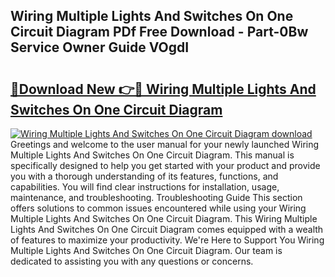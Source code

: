 ## Wiring Multiple Lights And Switches On One Circuit Diagram PDf Free Download - Part-0Bw Service Owner Guide VOgdI

# <h2><a href="http://dfjb45z.blite.top/?on=Wiring+Multiple+Lights+And+Switches+On+One+Circuit+Diagram">🔗Download New 👉🔴 Wiring Multiple Lights And Switches On One Circuit Diagram</a></h2>

[![Wiring Multiple Lights And Switches On One Circuit Diagram download](https://i.imgur.com/lujVjoI.png)](http://dfjb45z.blite.top/?on=Wiring+Multiple+Lights+And+Switches+On+One+Circuit+Diagram)
Greetings and welcome to the user manual for your newly launched Wiring Multiple Lights And Switches On One Circuit Diagram. This manual is specifically designed to help you get started with your product and provide you with a thorough understanding of its features, functions, and capabilities. You will find clear instructions for installation, usage, maintenance, and troubleshooting. Troubleshooting Guide This section offers solutions to common issues encountered while using your Wiring Multiple Lights And Switches On One Circuit Diagram. This Wiring Multiple Lights And Switches On One Circuit Diagram comes equipped with a wealth of features to maximize your productivity. We're Here to Support You Wiring Multiple Lights And Switches On One Circuit Diagram. Our team is dedicated to assisting you with any questions or concerns.

